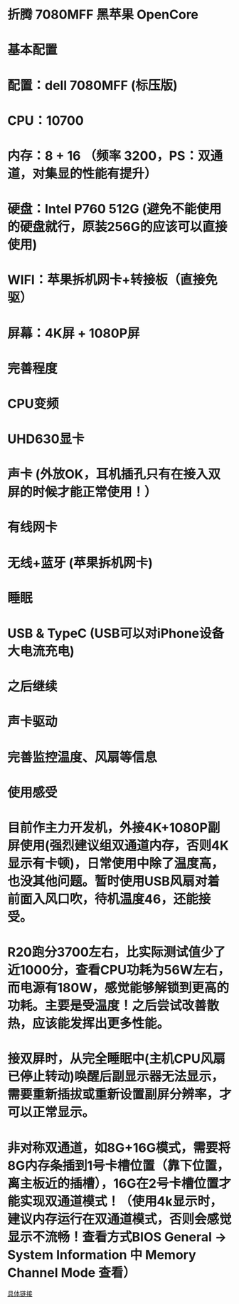 # 折腾 7080MFF 黑苹果 OpenCore
# 基本配置
# 配置：dell 7080MFF (标压版)
# CPU：10700
# 内存：8 + 16 （频率 3200，PS：双通道，对集显的性能有提升）
# 硬盘：Intel P760 512G (避免不能使用的硬盘就行，原装256G的应该可以直接使用)
# WIFI：苹果拆机网卡+转接板（直接免驱）
# 屏幕：4K屏 + 1080P屏

# 完善程度
# CPU变频
# UHD630显卡
# 声卡 (外放OK，耳机插孔只有在接入双屏的时候才能正常使用！）
# 有线网卡
# 无线+蓝牙 (苹果拆机网卡)
# 睡眠
# USB & TypeC (USB可以对iPhone设备大电流充电)

# 之后继续
# 声卡驱动
# 完善监控温度、风扇等信息

# 使用感受
# 目前作主力开发机，外接4K+1080P副屏使用(强烈建议组双通道内存，否则4K显示有卡顿)，日常使用中除了温度高，也没其他问题。暂时使用USB风扇对着前面入风口吹，待机温度46，还能接受。
# R20跑分3700左右，比实际测试值少了近1000分，查看CPU功耗为56W左右，而电源有180W，感觉能够解锁到更高的功耗。主要是受温度！之后尝试改善散热，应该能发挥出更多性能。
# 接双屏时，从完全睡眠中(主机CPU风扇已停止转动)唤醒后副显示器无法显示，需要重新插拔或重新设置副屏分辨率，才可以正常显示。
# 非对称双通道，如8G+16G模式，需要将8G内存条插到1号卡槽位置（靠下位置，离主板近的插槽），16G在2号卡槽位置才能实现双通道模式！（使用4k显示时，建议内存运行在双通道模式，否则会感觉显示不流畅！查看方式BIOS General -> System Information 中 Memory Channel Mode 查看）

[具体链接](https://www.jianshu.com/p/d7cfaae60509)
